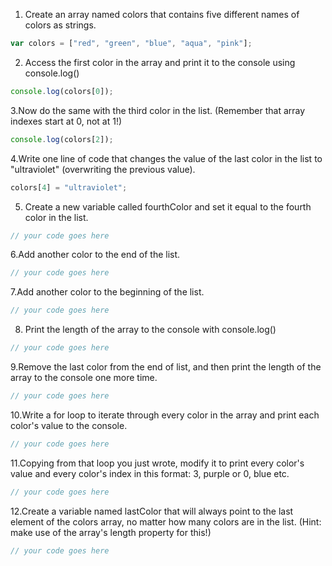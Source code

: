 1. Create an array named colors that contains five different names of colors as strings.

```js
var colors = ["red", "green", "blue", "aqua", "pink"];
```

2. Access the first color in the array and print it to the console using console.log()

```js
console.log(colors[0]);
```

3.Now do the same with the third color in the list. (Remember that array indexes start at 0, not at 1!)

```js
console.log(colors[2]);
```

4.Write one line of code that changes the value of the last color in the list to "ultraviolet" (overwriting the previous value).

```js
colors[4] = "ultraviolet";
```

5. Create a new variable called fourthColor and set it equal to the fourth color in the list.

```js
// your code goes here
```

6.Add another color to the end of the list.

```js
// your code goes here
```

7.Add another color to the beginning of the list.

```js
// your code goes here
```

8. Print the length of the array to the console with console.log()

```js
// your code goes here
```

9.Remove the last color from the end of list, and then print the length of the array to the console one more time.

```js
// your code goes here
```

10.Write a for loop to iterate through every color in the array and print each color's value to the console.

```js
// your code goes here
```

11.Copying from that loop you just wrote, modify it to print every color's value and every color's index in this format: 3, purple or 0, blue etc.

```js
// your code goes here
```

12.Create a variable named lastColor that will always point to the last element of the colors array, no matter how many colors are in the list. (Hint: make use of the array's length property for this!)

```js
// your code goes here
```
